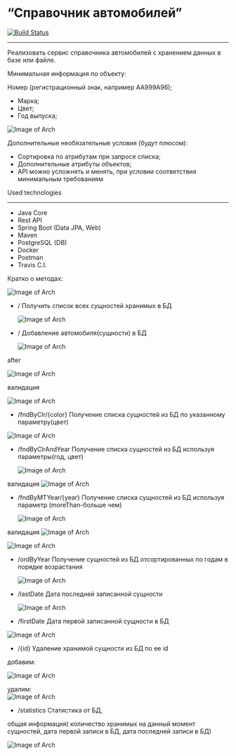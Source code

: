 # “Справочник автомобилей”

[![Build Status](https://app.travis-ci.com/SlartiBartFast-art/car_Directory.svg?branch=master)](https://app.travis-ci.com/SlartiBartFast-art/car_Directory)
____________________

   Реализовать сервис справочника автомобилей с хранением
данных в базе или файле.

Минимальная информация по объекту:

 Номер (регистрационный знак, например АА999А96);
- Марка;
- Цвет;
- Год выпуска;

![Image of Arch](https://github.com/SlartiBartFast-art/car_Directory/blob/master/image/Screenshot_1.jpg)

Дополнительные необязательные условия (будут плюсом):
- Сортировка по атрибутам при запросе списка;
- Дополнительные атрибуты объектов;
- API можно усложнять и менять, при условии соответствия минимальным
требованиям

Used technologies
______________________________________________
- Java Core
- Rest API
- Spring Boot (Data JPA, Web)
- Maven
- PostgreSQL (DB) 
- Docker
- Postman
- Travis C.I.


Кратко о методах:

![Image of Arch](https://github.com/SlartiBartFast-art/car_Directory/blob/master/image/Screenshot_2.jpg)

- /
Получить список всех сущностей хранимых в БД
  
  ![Image of Arch](https://github.com/SlartiBartFast-art/car_Directory/blob/master/image/Screenshot_3.jpg)
 
- /
Добавление автомобиля(сущности) в БД
  
  ![Image of Arch](https://github.com/SlartiBartFast-art/car_Directory/blob/master/image/Screenshot_4.jpg)

after

![Image of Arch](https://github.com/SlartiBartFast-art/car_Directory/blob/master/image/Screenshot_5.jpg)

валидация

![Image of Arch](https://github.com/SlartiBartFast-art/car_Directory/blob/master/image/Screenshot_14.jpg)

- /fndByClr/{color}
Получение списка сущностей из БД по указанному параметру(цвет)
  
![Image of Arch](https://github.com/SlartiBartFast-art/car_Directory/blob/master/image/Screenshot_8.jpg)


- /fndByClrAndYear
  Получение списка сущностей из БД используя параметры(год, цвет)
  
  ![Image of Arch](https://github.com/SlartiBartFast-art/car_Directory/blob/master/image/Screenshot_9.jpg)

валидация
![Image of Arch](https://github.com/SlartiBartFast-art/car_Directory/blob/master/image/Screenshot_17.jpg)

- /fndByMTYear/{year}
  Получение списка сущностей из БД используя параметр (moreThan-больше чем)
  
  ![Image of Arch](https://github.com/SlartiBartFast-art/car_Directory/blob/master/image/Screenshot_10.jpg)

валидация
![Image of Arch](https://github.com/SlartiBartFast-art/car_Directory/blob/master/image/Screenshot_15.jpg)

![Image of Arch](https://github.com/SlartiBartFast-art/car_Directory/blob/master/image/Screenshot_16.jpg)

- /ordByYear
  Получение сущностей из БД отсортированных по годам в порядке возрастания
  
  ![Image of Arch](https://github.com/SlartiBartFast-art/car_Directory/blob/master/image/Screenshot_11.jpg)

 
- /lastDate
Дата последней записанной сущности
  
  ![Image of Arch](https://github.com/SlartiBartFast-art/car_Directory/blob/master/image/Screenshot_12.jpg)


- /firstDate
Дата первой записанной сущности в БД

![Image of Arch](https://github.com/SlartiBartFast-art/car_Directory/blob/master/image/Screenshot_13.jpg)


- /{id}
  Удаление хранимой сущности из БД по ее id
  
добавим:

![Image of Arch](https://github.com/SlartiBartFast-art/car_Directory/blob/master/image/Screenshot_18.jpg)

удалим:  
![Image of Arch](https://github.com/SlartiBartFast-art/car_Directory/blob/master/image/Screenshot_6.jpg)

  
- /statistics
Статистика от БД,
  
общая информация(
  количество хранимых на данный момент сущностей,
  дата первой записи в БД, 
  дата последней записи в БД)
  
![Image of Arch](https://github.com/SlartiBartFast-art/car_Directory/blob/master/image/Screenshot_7.jpg)
  





